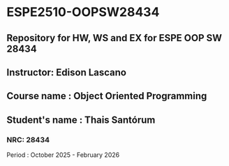 # ESPE2510-OOPSW28434
## Repository for HW, WS and EX for ESPE OOP SW 28434
## Instructor: Edison Lascano
## Course name : Object Oriented Programming
## Student's name : Thais Santórum
### NRC: 28434

Period : October 2025 - February 2026
